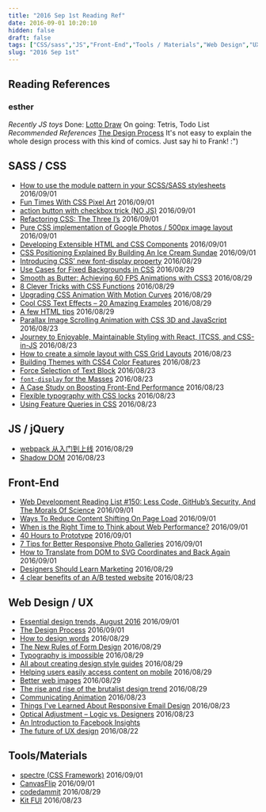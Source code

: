 ```yaml
---
title: "2016 Sep 1st Reading Ref"
date: 2016-09-01 10:20:10
hidden: false
draft: false
tags: ["CSS/sass","JS","Front-End","Tools / Materials","Web Design","UX / UI"]
slug: "2016 Sep 1st"
---
```

## Reading References

### esther
*Recently JS toys*
Done: [Lotto Draw](https://github.com/estherj-hsu/js-sandbox/blob/master/Projects/LottoDraw/)
On going: Tetris, Todo List
<br/>
*Recommended References*
[The Design Process](https://thedesignteam.io/the-design-process-67df3e8ec68f#.khdvc4v4b)
It's not easy to explain the whole design process with this kind of comics.
Just say hi to Frank! :")

<!--more-->

## SASS / CSS
- [How to use the module pattern in your SCSS/SASS stylesheets](https://medium.com/@marcmintel/how-to-use-the-module-pattern-in-your-scss-sass-stylesheets-89fe38a6e1f3#.nszbk6vca) 2016/09/01
- [Fun Times With CSS Pixel Art](https://css-tricks.com/fun-times-css-pixel-art/) 2016/09/01
- [action button with checkbox trick (NO JS)](http://codepen.io/jpag82/pen/xOmomX) 2016/09/01
- [Refactoring CSS: The Three I’s](http://csswizardry.com/2016/08/refactoring-css-the-three-i-s/) 2016/09/01
- [Pure CSS implementation of Google Photos / 500px image layout](https://github.com/xieranmaya/blog/issues/6) 2016/09/01
- [Developing Extensible HTML and CSS Components](https://css-tricks.com/developing-extensible-html-css-components/) 2016/09/01
- [CSS Positioning Explained By Building An Ice Cream Sundae](https://medium.freecodecamp.com/css-positioning-explained-by-building-an-ice-cream-sundae-831cb884bfa9#.qxyh7bju8) 2016/09/01
- [Introducing CSS’ new font-display property](http://www.webdesignerdepot.com/2016/08/introducing-css-new-font-display-property/) 2016/08/29
- [Use Cases for Fixed Backgrounds in CSS](https://css-tricks.com/use-cases-fixed-backgrounds-css/) 2016/08/29
- [Smooth as Butter: Achieving 60 FPS Animations with CSS3](https://medium.com/outsystems-experts/how-to-achieve-60-fps-animations-with-css3-db7b98610108#.x0p1hqf0d) 2016/08/29
- [8 Clever Tricks with CSS Functions](https://www.sitepoint.com/8-clever-tricks-with-css-functions/) 2016/08/29
- [Upgrading CSS Animation With Motion Curves](https://www.smashingmagazine.com/2016/08/css-animations-motion-curves/) 2016/08/29
- [Cool CSS Text Effects – 20 Amazing Examples](http://www.designyourway.net/blog/web-and-mobile-design/yes-you-can-actually-make-these-text-effects-in-css/) 2016/08/29
- [A few HTML tips](https://hacks.mozilla.org/2016/08/a-few-html-tips/) 2016/08/29
- [Parallax Image Scrolling Animation with CSS 3D and JavaScript](http://thenewcode.com/1123/Parallax-Image-Scrolling-Animation-with-CSS-3D-and-JavaScript) 2016/08/23
- [Journey to Enjoyable, Maintainable Styling with React, ITCSS, and CSS-in-JS](https://medium.com/maintainable-react-apps/journey-to-enjoyable-maintainable-styling-with-react-itcss-and-css-in-js-632cfa9c70d6#.jkyvv1g4s) 2016/08/23
- [How to create a simple layout with CSS Grid Layouts](https://getflywheel.com/layout/css-grid-layouts-how-to/) 2016/08/23
- [Building Themes with CSS4 Color Features](https://cloudfour.com/thinks/building-themes-with-css4-color-features/) 2016/08/23
- [Force Selection of Text Block](https://css-tricks.com/force-selection-text-block/) 2016/08/23
- [`font-display` for the Masses](https://css-tricks.com/font-display-masses/) 2016/08/23
- [A Case Study on Boosting Front-End Performance](https://css-tricks.com/case-study-boosting-front-end-performance/) 2016/08/23
- [Flexible typography with CSS locks](http://blog.typekit.com/2016/08/17/flexible-typography-with-css-locks/) 2016/08/23
- [Using Feature Queries in CSS](https://hacks.mozilla.org/2016/08/using-feature-queries-in-css/) 2016/08/23


## JS / jQuery
- [webpack 从入门到上线](https://segmentfault.com/a/1190000006649986) 2016/08/29
- [Shadow DOM](https://developers.google.com/web/fundamentals/primers/shadowdom/) 2016/08/23


## Front-End
- [Web Development Reading List #150: Less Code, GitHub’s Security, And The Morals Of Science](https://www.smashingmagazine.com/2016/08/web-development-reading-list-150/) 2016/09/01
- [Ways To Reduce Content Shifting On Page Load](https://www.smashingmagazine.com/2016/08/ways-to-reduce-content-shifting-on-page-load/) 2016/09/01
- [When is the Right Time to Think about Web Performance?](https://css-tricks.com/right-time-think-web-performance/) 2016/09/01
- [40 Hours to Prototype](http://www.uxbooth.com/articles/40-hours-to-prototype/) 2016/09/01
- [7 Tips for Better Responsive Photo Galleries](https://designshack.net/articles/layouts/photo-gallery-tips/) 2016/09/01
- [How to Translate from DOM to SVG Coordinates and Back Again](https://www.sitepoint.com/how-to-translate-from-dom-to-svg-coordinates-and-back-again/) 2016/09/01
- [Designers Should Learn Marketing](http://www.erickarjaluoto.com/blog/designers-should-learn-marketing/) 2016/08/29
- [4 clear benefits of an A/B tested website](http://www.webdesignerdepot.com/2016/08/4-clear-benefits-of-an-ab-tested-website/) 2016/08/23


## Web Design / UX
- [Essential design trends, August 2016](http://www.webdesignerdepot.com/2016/08/essential-design-trends-august-2016/) 2016/09/01
- [The Design Process](https://thedesignteam.io/the-design-process-67df3e8ec68f#.khdvc4v4b) 2016/09/01
- [How to design words](https://medium.com/@jsaito/how-to-design-words-63d6965051e9#.r7ena86he) 2016/08/29
- [The New Rules of Form Design](http://www.uxbooth.com/articles/the-new-rules-of-form-design/) 2016/08/29
- [Typography is impossible](https://medium.engineering/typography-is-impossible-5872b0c7f891#.flrwvqtlh) 2016/08/29
- [All about creating design style guides](https://medium.mybridge.co/all-about-creating-design-style-guides-cba6f6ca509d#.oatauy372) 2016/08/29
- [Helping users easily access content on mobile](https://webmasters.googleblog.com/2016/08/helping-users-easily-access-content-on.html) 2016/08/29
- [Better web images](http://rorymacrae.co.uk/better-web-images/) 2016/08/29
- [The rise and rise of the brutalist design trend](http://www.webdesignerdepot.com/2016/08/the-rise-and-rise-of-the-brutalist-design-trend/) 2016/08/29
- [Communicating Animation](http://alistapart.com/article/communicating-animation) 2016/08/23
- [Things I've Learned About Responsive Email Design](http://www.leemunroe.com/responsive-email-design) 2016/08/23
- [Optical Adjustment – Logic vs. Designers](https://blog.marvelapp.com/optical-adjustment-logic-vs-designers/) 2016/08/23
- [An Introduction to Facebook Insights](https://www.sitepoint.com/an-introduction-to-facebook-insights/)
- [The future of UX design](https://medium.com/user-defenders/the-future-of-ux-design-76b69d302ac5) 2016/08/22


## Tools/Materials
- [spectre (CSS Framework)](https://github.com/picturepan2/spectre) 2016/09/01
- [CanvasFlip](https://canvasflip.com/) 2016/09/01
- [codedammit](http://codedammit.co/) 2016/08/29
- [Kit FUI](https://www.noteloop.com/kit/fui/) 2016/08/23
